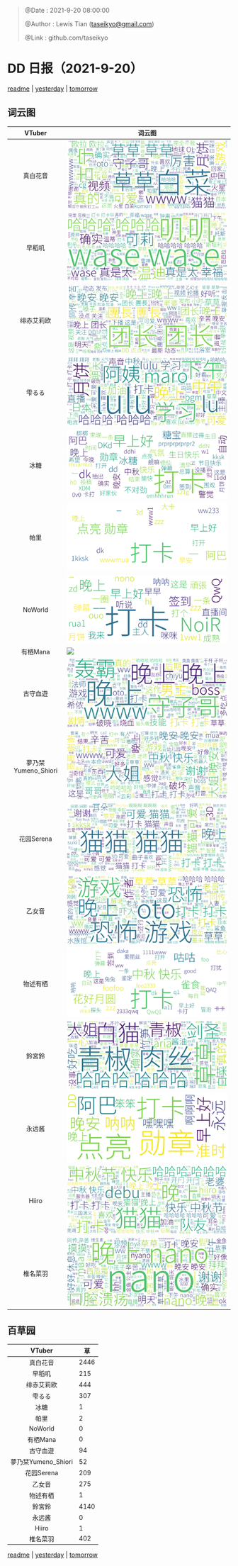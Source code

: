 > @Date    : 2021-9-20 08:00:00
>
> @Author  : Lewis Tian (taseikyo@gmail.com)
>
> @Link    : github.com/taseikyo

# DD 日报（2021-9-20）

[readme](../README.md) | [yesterday](2021-9-19.md) | [tomorrow](2021-9-21.md)

## 词云图

|VTuber|词云图|
|:-:|-|
|真白花音|![](../../images/daily/21402309_2021-9-20_purge_wordcloud.png)|
|早稻叽|![](../../images/daily/41682_2021-9-20_purge_wordcloud.png)|
|绯赤艾莉欧|![](../../images/daily/21396545_2021-9-20_purge_wordcloud.png)|
|雫るる|![](../../images/daily/21013446_2021-9-20_purge_wordcloud.png)|
|冰糖|![](../../images/daily/876396_2021-9-20_purge_wordcloud.png)|
|帕里|![](../../images/daily/4895312_2021-9-20_purge_wordcloud.png)|
|NoWorld|![](../../images/daily/21448649_2021-9-20_purge_wordcloud.png)|
|有栖Mana|![](../../images/daily/6542258_2021-9-20_purge_wordcloud.png)|
|古守血遊|![](../../images/daily/8725120_2021-9-20_purge_wordcloud.png)|
|夢乃栞Yumeno_Shiori|![](../../images/daily/14052636_2021-9-20_purge_wordcloud.png)|
|花园Serena|![](../../images/daily/14327465_2021-9-20_purge_wordcloud.png)|
|乙女音|![](../../images/daily/21320551_2021-9-20_purge_wordcloud.png)|
|物述有栖|![](../../images/daily/21449083_2021-9-20_purge_wordcloud.png)|
|鈴宮鈴|![](../../images/daily/21685677_2021-9-20_purge_wordcloud.png)|
|永远酱|![](../../images/daily/21701071_2021-9-20_purge_wordcloud.png)|
|Hiiro|![](../../images/daily/21919321_2021-9-20_purge_wordcloud.png)|
|椎名菜羽|![](../../images/daily/22347054_2021-9-20_purge_wordcloud.png)|

## 百草园

|VTuber|草|
|:-:|-|
|真白花音|2446|
|早稻叽|215|
|绯赤艾莉欧|444|
|雫るる|307|
|冰糖|1|
|帕里|2|
|NoWorld|0|
|有栖Mana|0|
|古守血遊|94|
|夢乃栞Yumeno_Shiori|52|
|花园Serena|209|
|乙女音|275|
|物述有栖|1|
|鈴宮鈴|4140|
|永远酱|0|
|Hiiro|1|
|椎名菜羽|402|

[readme](../README.md) | [yesterday](2021-9-19.md) | [tomorrow](2021-9-21.md)
